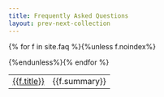 ```yaml
---
title: Frequently Asked Questions
layout: prev-next-collection
---
```



<table>

{% for f in site.faq %}{%unless f.noindex%}<tr>
	<td><a href="{{f.url}}">{{f.title}}</a></td><td> {{f.summary}}</td>
</tr>
{%endunless%}{% endfor %}

</table>

